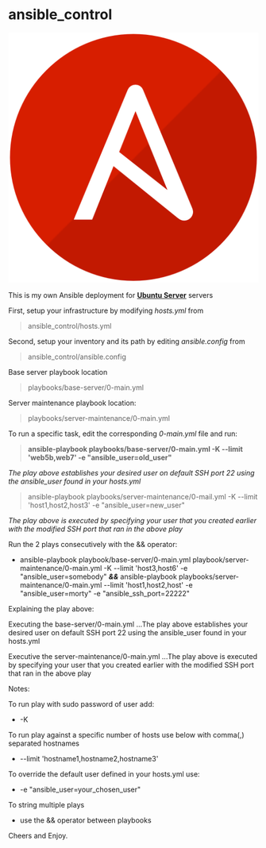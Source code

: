 # ansible_control

![alt text](https://github.com/ansible/logos/blob/main/vscode-ansible-logo/vscode-ansible.png "Logo Title Text 1")

This is my own Ansible deployment for <strong><ins>Ubuntu Server</ins></strong> servers

First, setup your infrastructure by modifying <em>hosts.yml</em> from
  > ansible_control/hosts.yml

Second, setup your inventory and its path by editing <em>ansible.config</em> from
  > ansible_control/ansible.config

Base server playbook location
  > playbooks/base-server/0-main.yml

Server maintenance playbook location:
  > playbooks/server-maintenance/0-main.yml

To run a specific task, edit the corresponding <em>0-main.yml</em> file and run:
  > <strong>ansible-playbook playbooks/base-server/0-main.yml -K --limit 'web5b,web7' -e "ansible_user=old_user"</strong>

<em>The play above establishes your desired user on default SSH port 22 using the ansible_user found in your hosts.yml</em>
  
  > ansible-playbook playbooks/server-maintenance/0-mail.yml -K --limit 'host1,host2,host3' -e "ansible_user=new_user"
  
<em>The play above is executed by specifying your user that you created earlier with the modified SSH port that ran in the above play</em>

Run the 2 plays consecutively with the && operator:

  * ansible-playbook playbook/base-server/0-main.yml playbook/server-maintenance/0-main.yml -K --limit 'host3,host6' -e "ansible_user=somebody" <strong><em>&&</em></strong> ansible-playbook playbooks/server-maintenance/0-main.yml --limit 'host1,host2,host' -e "ansible_user=morty" -e "ansible_ssh_port=22222"

Explaining the play above:

Executing the base-server/0-main.yml
...The play above establishes your desired user on default SSH port 22 using the ansible_user found in your hosts.yml

Executive the server-maintenance/0-main.yml
...The play above is executed by specifying your user that you created earlier with the modified SSH port that ran in the above play

Notes: 

To run play with sudo password of user add:
  * -K

To run play against a specific number of hosts use below  with comma(,) separated  hostnames
  * --limit 'hostname1,hostname2,hostname3'

To override the default user defined in your hosts.yml use:
  * -e "ansible_user=your_chosen_user"

To string multiple plays
  * use the && operator between playbooks

Cheers and Enjoy.
